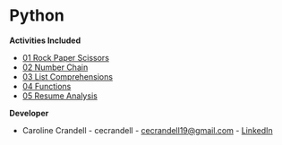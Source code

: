 # Python

**Activities Included**

- [01 Rock Paper Scissors](/Code%20Samples/Python/01%20Rock%20Paper%20Scissors)
- [02 Number Chain](/Code%20Samples/Python/02%20Number%20Chain)
- [03 List Comprehensions](/Code%20Samples/Python/03%20List%20Comprehensions)
- [04 Functions](/Code%20Samples/Python/04%20Functions)
- [05 Resume Analysis](/Code%20Samples/Python/05%20Resume%20Analysis)

**Developer**

- Caroline Crandell - cecrandell - cecrandell19@gmail.com - [LinkedIn](https://www.linkedin.com/in/carolinecrandell/)
